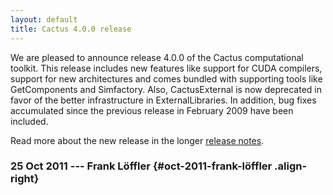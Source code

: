 ```yaml
---
layout: default
title: Cactus 4.0.0 release
---
```

We are pleased to announce release 4.0.0 of the Cactus computational
toolkit. This release includes new features like support for CUDA
compilers, support for new architectures and comes bundled with
supporting tools like GetComponents and Simfactory. Also, CactusExternal
is now deprecated in favor of the better infrastructure in
ExternalLibraries. In addition, bug fixes accumulated since the previous
release in February 2009 have been included.

Read more about the new release in the longer [release
notes](http://cactuscode.org/download/releasenotes/Cactus_4.0.0).

### 25 Oct 2011 --- Frank Löffler {#oct-2011-frank-löffler .align-right}
